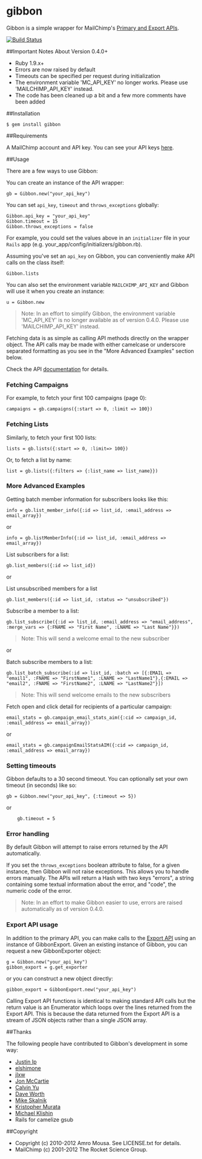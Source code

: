 # gibbon

Gibbon is a simple wrapper for MailChimp's [Primary and Export APIs](http://www.mailchimp.com/api).

[![Build Status](https://secure.travis-ci.org/amro/gibbon.png)](http://travis-ci.org/amro/gibbon)

##Important Notes About Version 0.4.0+

* Ruby 1.9.x+
* Errors are now raised by default
* Timeouts can be specified per request during initialization
* The environment variable 'MC_API_KEY' no longer works. Please use 'MAILCHIMP_API_KEY' instead.
* The code has been cleaned up a bit and a few more comments have been added

##Installation

    $ gem install gibbon

##Requirements

A MailChimp account and API key. You can see your API keys [here](http://admin.mailchimp.com/account/api).

##Usage

There are a few ways to use Gibbon:

You can create an instance of the API wrapper:

    gb = Gibbon.new("your_api_key")

You can set `api_key`, `timeout` and `throws_exceptions` globally:

    Gibbon.api_key = "your_api_key"
    Gibbon.timeout = 15
    Gibbon.throws_exceptions = false
		
For example, you could set the values above in an `initializer` file in your `Rails` app (e.g. your\_app/config/initializers/gibbon.rb).

Assuming you've set an `api_key` on Gibbon, you can conveniently make API calls on the class itself:

    Gibbon.lists

You can also set the environment variable `MAILCHIMP_API_KEY` and Gibbon will use it when you create an instance:

    u = Gibbon.new

> Note: In an effort to simplify Gibbon, the environment variable 'MC_API_KEY' is no longer available as of version 0.4.0. Please use 'MAILCHIMP_API_KEY' instead.

Fetching data is as simple as calling API methods directly on the wrapper
object.  The API calls may be made with either camelcase or  underscore
separated formatting as you see in the "More Advanced Examples" section below.

Check the API [documentation](http://apidocs.mailchimp.com/api/1.3/) for details.

### Fetching Campaigns

For example, to fetch your first 100 campaigns (page 0):

    campaigns = gb.campaigns({:start => 0, :limit => 100})

### Fetching Lists

Similarly, to fetch your first 100 lists:

    lists = gb.lists({:start => 0, :limit=> 100})

Or, to fetch a list by name:

    list = gb.lists({:filters => {:list_name => list_name}})

### More Advanced Examples

Getting batch member information for subscribers looks like this:

    info = gb.list_member_info({:id => list_id, :email_address => email_array})

or

    info = gb.listMemberInfo({:id => list_id, :email_address => email_array})

List subscribers for a list:

    gb.list_members({:id => list_id})

or

List unsubscribed members for a list

    gb.list_members({:id => list_id, :status => "unsubscribed"})

Subscribe a member to a list:

    gb.list_subscribe({:id => list_id, :email_address => "email_address", :merge_vars => {:FNAME => "First Name", :LNAME => "Last Name"}})
> Note: This will send a welcome email to the new subscriber

or

Batch subscribe members to a list:

    gb.list_batch_subscribe(:id => list_id, :batch => [{:EMAIL => "email1", :FNAME => "FirstName1", :LNAME => "LastName1"},{:EMAIL => "email2", :FNAME => "FirstName2", :LNAME => "LastName2"}])

> Note: This will send welcome emails to the new subscribers

Fetch open and click detail for recipients of a particular campaign:

    email_stats = gb.campaign_email_stats_aim({:cid => campaign_id, :email_address => email_array})

or

    email_stats = gb.campaignEmailStatsAIM({:cid => campaign_id, :email_address => email_array})

### Setting timeouts

Gibbon defaults to a 30 second timeout. You can optionally set your own timeout (in seconds) like so:

    gb = Gibbon.new("your_api_key", {:timeout => 5})

or

		gb.timeout = 5

### Error handling

By default Gibbon will attempt to raise errors returned by the API automatically.

If you set the `throws_exceptions` boolean attribute to false, for a given instance,
then Gibbon will not raise exceptions. This allows you to handle errors manually. The
APIs will return a Hash with two keys "errors", a string containing some textual
information about the error, and "code", the numeric code of the error.

> Note: In an effort to make Gibbon easier to use, errors are raised automatically as of version 0.4.0.

### Export API usage

In addition to the primary API, you can make calls to the [Export API](http://apidocs.mailchimp.com/export/1.0/) using an instance of GibbonExport.  Given an existing instance of Gibbon, you can request a new GibbonExporter object:

    g = Gibbon.new("your_api_key")
    gibbon_export = g.get_exporter

or you can construct a new object directly:

    gibbon_export = GibbonExport.new("your_api_key")

Calling Export API functions is identical to making standard API calls but the
return value is an Enumerator which loops over the lines returned from the
Export API.  This is because the data returned from the Export API is a stream
of JSON objects rather than a single JSON array.

##Thanks

The following people have contributed to Gibbon's development in some way:

* [Justin Ip](https://github.com/ippy04)
* [elshimone](https://github.com/elshimone)
* [jlxw](https://github.com/jlxw)
* [Jon McCartie](https://github.com/jmccartie)
* [Calvin Yu](https://github.com/cyu)
* [Dave Worth](https://github.com/daveworth)
* [Mike Skalnik](https://github.com/skalnik)
* [Kristopher Murata](https://github.com/krsmurata)
* [Michael Klishin](https://github.com/michaelklishin)
* Rails for camelize gsub

##Copyright

* Copyright (c) 2010-2012 Amro Mousa. See LICENSE.txt for details.
* MailChimp (c) 2001-2012 The Rocket Science Group.
